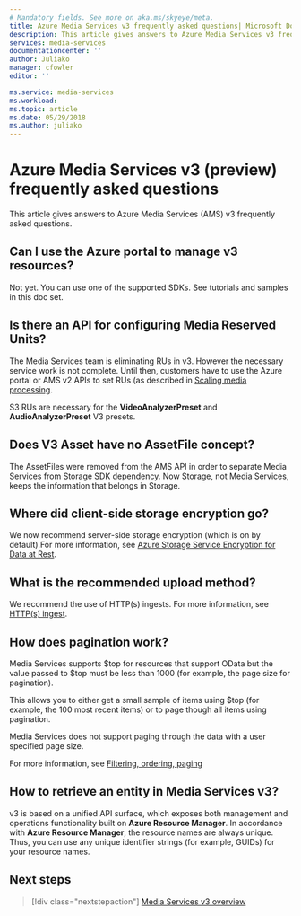 ```yaml
---
# Mandatory fields. See more on aka.ms/skyeye/meta.
title: Azure Media Services v3 frequently asked questions| Microsoft Docs
description: This article gives answers to Azure Media Services v3 frequently asked questions.
services: media-services
documentationcenter: ''
author: Juliako
manager: cfowler
editor: ''

ms.service: media-services
ms.workload: 
ms.topic: article
ms.date: 05/29/2018
ms.author: juliako
---
```


# Azure Media Services v3 (preview) frequently asked questions

This article gives answers to Azure Media Services (AMS) v3 frequently asked questions.

## Can I use the Azure portal to manage v3 resources?

Not yet. You can use one of the supported SDKs. See tutorials and samples in this doc set.

## Is there an API for configuring Media Reserved Units?

The Media Services team is eliminating RUs in v3. However the necessary service work is not complete. Until then, customers have to use the Azure portal or AMS v2 APIs to set RUs (as described in [Scaling media processing](../previous/media-services-scale-media-processing-overview.md). 

S3 RUs are necessary for the **VideoAnalyzerPreset** and **AudioAnalyzerPreset** V3 presets.

## Does V3 Asset have no AssetFile concept?

The AssetFiles were removed from the AMS API in order to separate Media Services from Storage SDK dependency. Now Storage, not Media Services, keeps the information that belongs in Storage. 

## Where did client-side storage encryption go?

We now recommend server-side storage encryption (which is on by default).For more information, see [Azure Storage Service Encryption for Data at Rest](https://docs.microsoft.com/azure/storage/common/storage-service-encryption).

## What is the recommended upload method?

We recommend the use of HTTP(s) ingests. For more information, see [HTTP(s) ingest](job-input-from-http-how-to.md).

## How does pagination work?

Media Services supports $top for resources that support OData but the value passed to $top must be less than 1000 (for example, the page size for pagination).

This allows you to either get a small sample of items using $top (for example, the 100 most recent items) or to page though all items using pagination. 

Media Services does not support paging through the data with a user specified page size.

For more information, see [Filtering, ordering, paging](assets-concept.md#filtering-ordering-paging)

## How to retrieve an entity in Media Services v3?

v3 is based on a unified API surface, which exposes both management and operations functionality built on **Azure Resource Manager**. In accordance with **Azure Resource Manager**, the resource names are always unique. Thus, you can use any unique identifier strings (for example, GUIDs) for your resource names. 

## Next steps

> [!div class="nextstepaction"]
> [Media Services v3 overview](media-services-overview.md)
